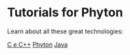 
# Tutorials for Phyton

Learn about all these great technologies:

[C e C++](./c/index.md)
[Phyton](./phyton/index.md)
[Java](./java/index.md)
